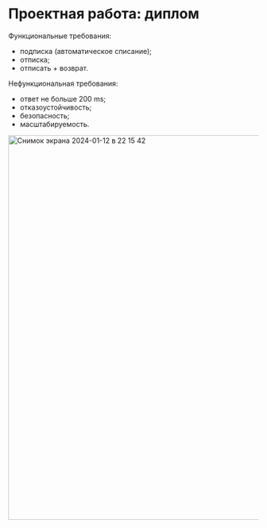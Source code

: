 # Проектная работа: диплом

Функциональные требования:
- подписка (автоматическое списание);
- отписка;
- отписать + возврат.

Нефункциональная требования:
- ответ не больше 200 ms;
- отказоустойчивость;
- безопасность;
- масштабируемость.

<img width="775" alt="Снимок экрана 2024-01-12 в 22 15 42" src="https://github.com/yandexwork/graduate_work/assets/134307672/297778b6-04db-4af1-ade5-6f8db9005755">
